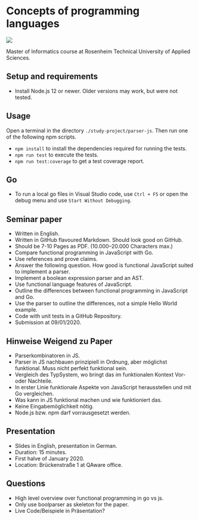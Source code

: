 # Concepts of programming languages

![](https://github.com/m-voit/concepts-of-programming-languages/workflows/node-ci/badge.svg)

Master of Informatics course at Rosenheim Technical University of Applied Sciences.

## Setup and requirements

- Install Node.js 12 or newer. Older versions may work, but were not tested.

## Usage

Open a terminal in the directory `./study-project/parser-js`.
Then run one of the following npm scripts.

- `npm install` to install the dependencies required for running the tests.
- `npm run test` to execute the tests.
- `npm run test:coverage` to get a test coverage report.

## Go

- To run a local go files in Visual Studio code, use `Ctrl + F5` or open the debug menu and use `Start Without Debugging`.

## Seminar paper

- Written in English.
- Written in GitHub flavoured Markdown. Should look good on GitHub.
- Should be 7-10 Pages as PDF. (10.000–20.000 Characters max.)
- Compare functional programming in JavaScript with Go.
- Use references and prove claims.
- Answer the following question. How good is functional JavaScript suited to implement a parser.
- Implement a boolean expression parser and an AST.
- Use functional language features of JavaScript.
- Outline the differences between functional programming in JavaScript and Go.
- Use the parser to outline the differences, not a simple Hello World example.
- Code with unit tests in a GitHub Repository.
- Submission at 09/01/2020.

## Hinweise Weigend zu Paper

- Parserkombinatoren in JS.
- Parser in JS nachbauen prinzipiell in Ordnung, aber möglichst funktional. Muss nicht perfekt funktional sein.
- Vergleich des TypSystem, wo bringt das im funktionalen Kontext Vor- oder Nachteile.
- In erster Linie funktionale Aspekte von JavaScript herausstellen und mit Go vergleichen.
- Was kann in JS funktional machen und wie funktioniert das.
- Keine Eingabemöglichkeit nötig.
- Node.js bzw. npm darf vorrausgesetzt werden.

## Presentation

- Slides in English, presentation in German.
- Duration: 15 minutes.
- First halve of January 2020.
- Location: Brückenstraße 1 at QAware office.

## Questions

- High level overview over functional programming in go vs js.
- Only use boolparser as skeleton for the paper.
- Live Code/Beispiele in Präsentation?
